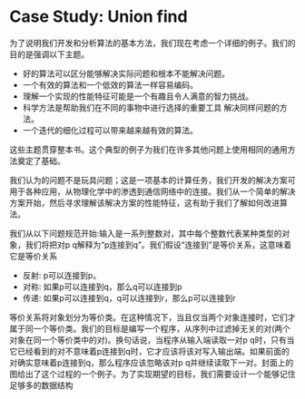 # Case Study: Union find

为了说明我们开发和分析算法的基本方法，我们现在考虑一个详细的例子。我们的目的是强调以下主题。

- 好的算法可以区分能够解决实际问题和根本不能解决问题。
- 一个有效的算法和一个低效的算法一样容易编码。
- 理解一个实现的性能特征可能是一个有趣且令人满意的智力挑战。
- 科学方法是帮助我们在不同的事物中进行选择的重要工具
  解决同样问题的方法。
- 一个迭代的细化过程可以带来越来越有效的算法。

这些主题贯穿整本书。这个典型的例子为我们在许多其他问题上使用相同的通用方法奠定了基础。

我们认为的问题不是玩具问题；这是一项基本的计算任务，我们开发的解决方案可用于各种应用，从物理化学中的渗透到通信网络中的连接。我们从一个简单的解决方案开始，然后寻求理解该解决方案的性能特征，这有助于我们了解如何改进算法。

我们从以下问题规范开始:输入是一系列整数对，其中每个整数代表某种类型的对象，我们将把对p q解释为“p连接到q”。我们假设“连接到”是等价关系，这意味着它是等价关系

- 反射: p可以连接到p。
- 对称: 如果p可以连接到q，那么q可以连接到p
- 传递: 如果p可以连接到q，q可以连接到r，那么p可以连接到r

等价关系将对象划分为等价类。在这种情况下，当且仅当两个对象连接时，它们才属于同一个等价类。我们的目标是编写一个程序，从序列中过滤掉无关的对(两个对象在同一个等价类中的对)。换句话说，当程序从输入端读取一对p q时，只有当它已经看到的对不意味着p连接到q时，它才应该将该对写入输出端。如果前面的对确实意味着p连接到q，那么程序应该忽略该对p q并继续读取下一对。封面上的图给出了这个过程的一个例子。为了实现期望的目标，我们需要设计一个能够记住足够多的数据结构

